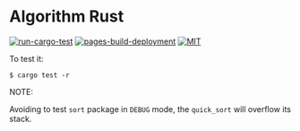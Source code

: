 # Algorithm Rust

[![run-cargo-test](https://github.com/supdrewin/algorithm-rs/actions/workflows/rust.yml/badge.svg)](https://github.com/supdrewin/algorithm-rs/actions/workflows/rust.yml)
[![pages-build-deployment](https://github.com/supdrewin/algorithm-rs/actions/workflows/pages/pages-build-deployment/badge.svg)](https://github.com/supdrewin/algorithm-rs/actions/workflows/pages/pages-build-deployment)
[![MIT](https://img.shields.io/badge/license-MIT-blue.svg)](LICENSE.md)

To test it:

``` shell
$ cargo test -r
```

NOTE:

Avoiding to test `sort` package in `DEBUG` mode,
the `quick_sort` will overflow its stack.
